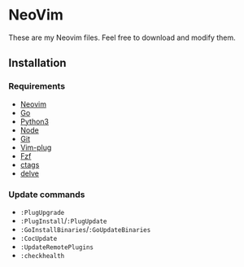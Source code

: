 # NeoVim

These are my Neovim files. Feel free to download and modify them.

## Installation

### Requirements

- [Neovim](https://neovim.io)
- [Go](https://golang.org)
- [Python3](https://www.python.org)
- [Node](https://nodejs.org/en)
- [Git](https://git-scm.com)
- [Vim-plug](https://github.com/junegunn/vim-plug)
- [Fzf](https://github.com/junegunn/fzf)
- [ctags](http://ctags.sourceforge.net)
- [delve](https://github.com/derekparker/delve)

### Update commands

- `:PlugUpgrade`
- `:PlugInstall`/`:PlugUpdate`
- `:GoInstallBinaries`/`:GoUpdateBinaries`
- `:CocUpdate`
- `:UpdateRemotePlugins`
- `:checkhealth`
